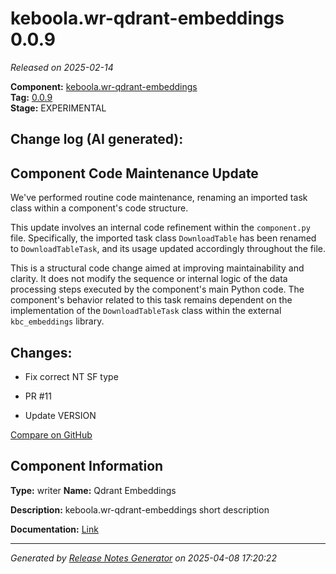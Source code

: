 #  keboola.wr-qdrant-embeddings 0.0.9

_Released on 2025-02-14_

**Component:** [keboola.wr-qdrant-embeddings](https://github.com/keboola/component-embeddings-v2)  
**Tag:** [0.0.9](https://github.com/keboola/component-embeddings-v2/releases/tag/0.0.9)  
**Stage:** EXPERIMENTAL


## Change log (AI generated):
## Component Code Maintenance Update
We've performed routine code maintenance, renaming an imported task class within a component's code structure.

This update involves an internal code refinement within the `component.py` file. Specifically, the imported task class `DownloadTable` has been renamed to `DownloadTableTask`, and its usage updated accordingly throughout the file.

This is a structural code change aimed at improving maintainability and clarity. It does not modify the sequence or internal logic of the data processing steps executed by the component's main Python code. The component's behavior related to this task remains dependent on the implementation of the `DownloadTableTask` class within the external `kbc_embeddings` library.



## Changes:



- Fix correct NT SF type 




- PR #11 




- Update VERSION 





[Compare on GitHub](https://github.com/keboola/component-embeddings-v2/compare/0.0.8...0.0.9)



## Component Information
**Type:** writer
**Name:** Qdrant Embeddings

**Description:** keboola.wr-qdrant-embeddings short description


**Documentation:** [Link](https://github.com/keboola/component-embeddings-v2/blob/master/README.md)



---
_Generated by [Release Notes Generator](https://github.com/keboola/release-notes-generator)
on 2025-04-08 17:20:22_